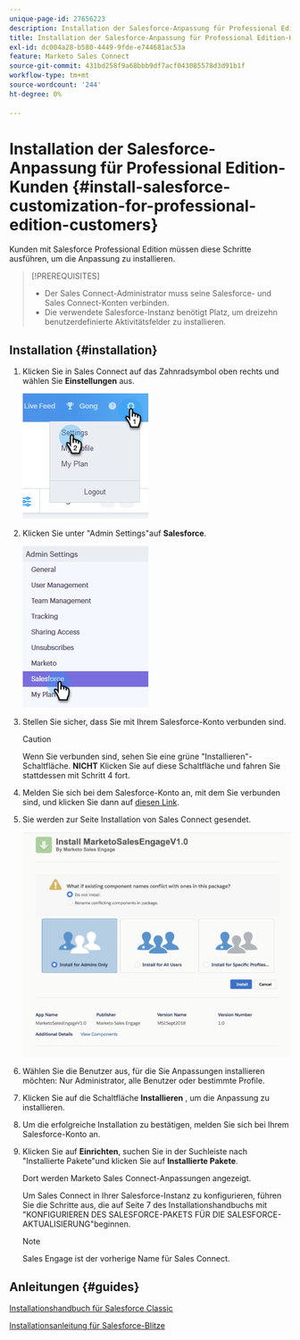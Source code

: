 ```yaml
---
unique-page-id: 27656223
description: Installation der Salesforce-Anpassung für Professional Edition-Kunden - Marketo-Dokumente - Produktdokumentation
title: Installation der Salesforce-Anpassung für Professional Edition-Kunden
exl-id: dc004a28-b580-4449-9fde-e744681ac53a
feature: Marketo Sales Connect
source-git-commit: 431bd258f9a68bbb9df7acf043085578d3d91b1f
workflow-type: tm+mt
source-wordcount: '244'
ht-degree: 0%

---
```


# Installation der Salesforce-Anpassung für Professional Edition-Kunden {#install-salesforce-customization-for-professional-edition-customers}

Kunden mit Salesforce Professional Edition müssen diese Schritte ausführen, um die Anpassung zu installieren.

>[!PREREQUISITES]
>
>* Der Sales Connect-Administrator muss seine Salesforce- und Sales Connect-Konten verbinden.
>* Die verwendete Salesforce-Instanz benötigt Platz, um dreizehn benutzerdefinierte Aktivitätsfelder zu installieren.

## Installation {#installation}

1. Klicken Sie in Sales Connect auf das Zahnradsymbol oben rechts und wählen Sie **Einstellungen** aus.

   ![](assets/one-4.png)

1. Klicken Sie unter &quot;Admin Settings&quot;auf **Salesforce**.

   ![](assets/two-4.png)

1. Stellen Sie sicher, dass Sie mit Ihrem Salesforce-Konto verbunden sind.

   >[!CAUTION]
   >
   >Wenn Sie verbunden sind, sehen Sie eine grüne &quot;Installieren&quot;-Schaltfläche. **NICHT** Klicken Sie auf diese Schaltfläche und fahren Sie stattdessen mit Schritt 4 fort.

1. Melden Sie sich bei dem Salesforce-Konto an, mit dem Sie verbunden sind, und klicken Sie dann auf [diesen Link](https://login.salesforce.com/packaging/installPackage.apexp?p0=04t0b000001oWEZ).
1. Sie werden zur Seite Installation von Sales Connect gesendet.

   ![](assets/install-package.png)

1. Wählen Sie die Benutzer aus, für die Sie Anpassungen installieren möchten: Nur Administrator, alle Benutzer oder bestimmte Profile.
1. Klicken Sie auf die Schaltfläche **Installieren** , um die Anpassung zu installieren.
1. Um die erfolgreiche Installation zu bestätigen, melden Sie sich bei Ihrem Salesforce-Konto an.
1. Klicken Sie auf **Einrichten**, suchen Sie in der Suchleiste nach &quot;Installierte Pakete&quot;und klicken Sie auf **Installierte Pakete**.

   Dort werden Marketo Sales Connect-Anpassungen angezeigt.

   Um Sales Connect in Ihrer Salesforce-Instanz zu konfigurieren, führen Sie die Schritte aus, die auf Seite 7 des Installationshandbuchs mit &quot;KONFIGURIEREN DES SALESFORCE-PAKETS FÜR DIE SALESFORCE-AKTUALISIERUNG&quot;beginnen.

   >[!NOTE]
   >
   >Sales Engage ist der vorherige Name für Sales Connect.

## Anleitungen {#guides}

[Installationshandbuch für Salesforce Classic](https://s3.amazonaws.com/tout-user-store/salesforce/assets/Marketo+Sales+Engage+For+Salesforce_+Installation+and+Success+Guide.pdf)

[Installationsanleitung für Salesforce-Blitze](https://s3.amazonaws.com/tout-user-store/salesforce/assets/SF+Guide+for+Lightning.pdf)
